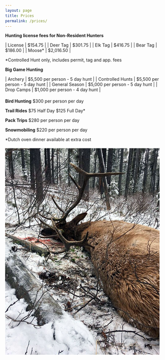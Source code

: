 ```yaml
---
layout: page
title: Prices
permalink: /prices/
---
```


**Hunting license fees for Non-Resident Hunters**

| License | $154.75 |
| Deer Tag | $301.75 |
| Elk Tag | $416.75 |
| Bear Tag | $186.00 |
| Moose* | $2,016.50 |

*Controlled Hunt only, includes permit, tag and app. fees

**Big Game Hunting**

| Archery | $5,500 per person - 5 day hunt |
| Controlled Hunts | $5,500 per person - 5 day hunt |
| General Season | $5,000 per person - 5 day hunt |
| Drop Camps | $1,000 per person - 4 day hunt |

<p style="margin-top: 20px;">
<strong>Bird Hunting</strong>
$300 per person per day
</p>

**Trail Rides**
$75 Half Day
$125 Full Day*

**Pack Trips**
$280 per person per day

**Snowmobiling**
$220 per person per day

*Dutch oven dinner available at extra cost

<p style="margin-top: 20px;">
  <img src="/images/elk_hunt3.jpg" alt="elk kill" />
</p>
